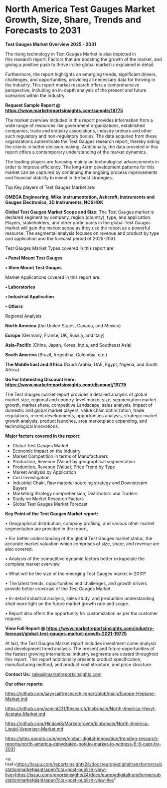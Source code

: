 # North America Test Gauges Market Growth, Size, Share, Trends and Forecasts to 2031

<Strong> Test Gauges Market Overview 2025 - 2031</strong>

The rising technology in Test Gauges Market is also depicted in this research report. Factors that are boosting the growth of the market, and giving a positive push to thrive in the global market is explained in detail.

Furthermore, the report highlights on emerging trends, significant drivers, challenges, and opportunities, providing all necessary data for thriving in the industry. This report market research offers a comprehensive perspective, including an in-depth analysis of the present and future scenarios within the industry.

<strong>Request Sample Report @ <a href=https://www.marketreportsinsights.com/sample/19775>https://www.marketreportsinsights.com/sample/19775</a></strong>

The market overview included in this report provides information from a wide range of resources like government organizations, established companies, trade and industry associations, industry brokers and other such regulatory and non-regulatory bodies. The data acquired from these organizations authenticate the Test Gauges research report, thereby aiding the clients in better decision making. Additionally, the data provided in this report offers a contemporary understanding of the market dynamics.

The leading players are focusing mainly on technological advancements in order to improve efficiency. The long-term development patterns for this market can be captured by continuing the ongoing process improvements and financial stability to invest in the best strategies.

Top Key players of Test Gauges Market are:

<strong>OMEGA Engineering, Wika Instrumentation, Ashcroft, Instruments and Gauges Electronics, 3D Instruments, NOSHOK</strong>

<strong><b>Global Test Gauges Market Scope and Size:</b></strong>
The Test Gauges market is declared segment by company, region (country), type, and application. Players, stakeholders, and other participants in the global Test Gauges market will gain the market scope as they use the report as a powerful resource. The segmental analysis focuses on revenue and product by type and application and the forecast period of 2025-2031.

Test Gauges Market Types covered in this report are:

<strong>• Panel Mount Test Gauges

• Stem Mount Test Gauges</strong>

Market Applications covered in this report are:

<strong>• Laboratories

• Industrial Application

• Others</strong> 

Regional Analysis

<strong>North America</strong> (the United States, Canada, and Mexico)

<strong>Europe</strong> (Germany, France, UK, Russia, and Italy)

<strong>Asia-Pacific</strong> (China, Japan, Korea, India, and Southeast Asia)

<strong>South America</strong> (Brazil, Argentina, Colombia, etc.)

<strong>The Middle East and Africa</strong> (Saudi Arabia, UAE, Egypt, Nigeria, and South Africa)

<strong>Go For Interesting Discount Here: <a href=https://www.marketreportsinsights.com/discount/19775>https://www.marketreportsinsights.com/discount/19775</a></strong>

The Test Gauges market report provides a detailed analysis of global market size, regional and country-level market size, segmentation market growth, market share, competitive Landscape, sales analysis, impact of domestic and global market players, value chain optimization, trade regulations, recent developments, opportunities analysis, strategic market growth analysis, product launches, area marketplace expanding, and technological innovations.

<strong><b>Major factors covered in the report:</b></strong>
<ul>
  <li>Global Test Gauges Market </li>
  <li>Economic Impact on the Industry</li>
  <li>Market Competition in terms of Manufacturers</li>
  <li>Production, Revenue (Value) by geographical segmentation</li>
  <li>Production, Revenue (Value), Price Trend by Type</li>
  <li>Market Analysis by Application</li>
  <li>Cost Investigation</li>
  <li>Industrial Chain, Raw material sourcing strategy and Downstream Buyers</li>
  <li>Marketing Strategy comprehension, Distributors and Traders</li>
  <li>Study on Market Research Factors</li>
  <li>Global Test Gauges Market Forecast</li>
</ul>

<strong><b>Key Point of the Test Gauges Market report:</b></strong>

• Geographical distribution, company profiling, and various other market segmentation are provided in the report.

• For better understanding of the global Test Gauges market status, the accurate market valuation which comprises of size, share, and revenue are also covered.

• Analysis of the competitive dynamic factors better extrapolate the complete market overview

• What will be the size of the emerging Test Gauges market in 2031?

• The latest trends, opportunities and challenges, and growth drivers provide better construal of the Test Gauges Market.

• In-detail industrial analysis, sales study, and production understanding shed more light on the future market growth rate and scope.

• Report also offers the opportunity for customization as per the customer request.

<strong><b>View Full Report @ <a href=https://www.marketreportsinsights.com/industry-forecast/global-test-gauges-market-growth-2021-19775>https://www.marketreportsinsights.com/industry-forecast/global-test-gauges-market-growth-2021-19775</a></b></strong>


At last, the Test Gauges Market report includes investment come analysis and development trend analysis. The present and future opportunities of the fastest growing international industry segments are coated throughout this report. This report additionally presents product specification, manufacturing method, and product cost structure, and price structure.

<strong>Contact Us:</strong>
sales@marketreportsinsights.com

<strong>Our other reports:</strong>

<a href=https://github.com/sayysaif/research-report/blob/main/Europe-Heptane-Market.md>https://github.com/sayysaif/research-report/blob/main/Europe-Heptane-Market.md</a>

<a href=https://github.com/yamini231/Research/blob/main/North-America-Hexyl-Acetate-Market.md>https://github.com/yamini231/Research/blob/main/North-America-Hexyl-Acetate-Market.md</a>

<a href=https://github.com/Hindavi8/Marketgrowth/blob/main/North-America-Liquid-Vaporizer-Market.md>https://github.com/Hindavi8/Marketgrowth/blob/main/North-America-Liquid-Vaporizer-Market.md</a>

<a href=https://sites.google.com/view/global-digital-innovation/trending-research-reports/north-america-dehydrated-potato-market-to-witness-5-8-cagr-by-2031>https://sites.google.com/view/global-digital-innovation/trending-research-reports/north-america-dehydrated-potato-market-to-witness-5-8-cagr-by-2031</a>

<a href=https://issuu.com/reportsinsights24/docs/europedigitaltransformersubstationmarketgiantsspen?cta=post-publish-view-live>https://issuu.com/reportsinsights24/docs/europedigitaltransformersubstationmarketgiantsspen?cta=post-publish-view-live</a>"
